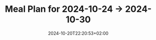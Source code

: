 ---
title: Meal Plan for 2024-10-24 -> 2024-10-30
date: 2024-10-20T22:20:53+02:00
plan_start: 2024-10-24
plan_end: 2024-10-30
meals:
    # Lunch
    # Thursday & Saturday
    chickpea_butternut_curry: 6
    # Friday & Sunday
    beef_ale_and_dumpling_stew: 4
    # monday & wednesday
    pasta_salad: 4

    # Dinner
    # salad with edam
    tortilla_paisana: 4
    brown_rice_salad: 6
    mediterranean_quinoa_salad: 4
---